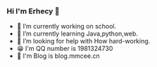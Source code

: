 ### Hi I'm Erhecy 👋

- 🔭 I’m currently working on school.
- 🌱 I’m currently learning Java,python,web.
- 🤔 I’m looking for help with How hard-working.
- 😁 I'm QQ number is 1981324730
- 💖 I'm Blog is blog.mmcee.cn


